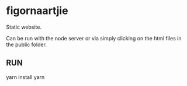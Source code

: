 # figornaartjie
Static website.

Can be run with the node server or via simply clicking on the html files in the public folder.


## RUN

yarn install
yarn
